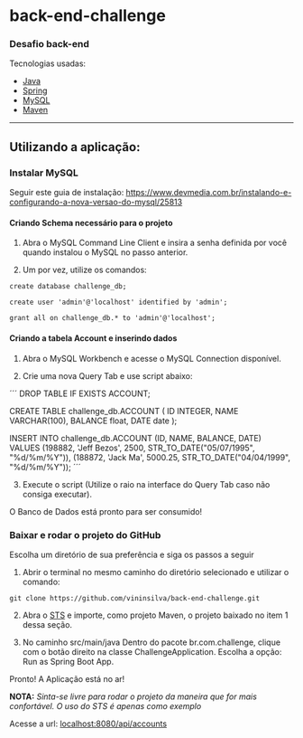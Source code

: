 # back-end-challenge
### Desafio back-end

Tecnologias usadas:
- <a href="http://www.oracle.com/technetwork/java/javase/documentation/index.html">Java</a>
- <a href="https://spring.io">Spring</a>
- <a href="https://dev.mysql.com/doc/?">MySQL</a>
- <a href="https://maven.apache.org/guides/">Maven</a>

<hr>

## Utilizando a aplicação:

### Instalar MySQL

Seguir este guia de instalação: https://www.devmedia.com.br/instalando-e-configurando-a-nova-versao-do-mysql/25813

#### Criando Schema necessário para o projeto

1. Abra o MySQL Command Line Client e insira a senha definida por você quando instalou o MySQL no passo anterior.

2. Um por vez, utilize os comandos:

```
create database challenge_db;
```

```
create user 'admin'@'localhost' identified by 'admin';
```

```
grant all on challenge_db.* to 'admin'@'localhost';
```

#### Criando a tabela Account e inserindo dados

1. Abra o MySQL Workbench e acesse o MySQL Connection disponível.

2. Crie uma nova Query Tab e use script abaixo:

´´´
DROP TABLE IF EXISTS ACCOUNT;

CREATE TABLE challenge_db.ACCOUNT (
	ID INTEGER,
    NAME VARCHAR(100),
    BALANCE float,
    DATE date
);

INSERT INTO challenge_db.ACCOUNT (ID, NAME, BALANCE, DATE)
VALUES 
(198882, 'Jeff Bezos', 2500, STR_TO_DATE("05/07/1995", "%d/%m/%Y")),
(188872, 'Jack Ma', 5000.25, STR_TO_DATE("04/04/1999", "%d/%m/%Y"));
´´´

3. Execute o script (Utilize o raio na interface do Query Tab caso não consiga executar).

O Banco de Dados está pronto para ser consumido!

### Baixar e rodar o projeto do GitHub

Escolha um diretório de sua preferência e siga os passos a seguir

1. Abrir o terminal no mesmo caminho do diretório selecionado e utilizar o comando:

```
git clone https://github.com/vininsilva/back-end-challenge.git
```

2. Abra o <a href="https://spring.io/tools/sts/all">STS</a> e importe, como projeto Maven, o projeto baixado no item 1 dessa seção.

3. No caminho src/main/java Dentro do pacote br.com.challenge, clique com o botão direito na classe ChallengeApplication.
  Escolha a opção: Run as Spring Boot App.
  
Pronto! A Aplicação está no ar!

**NOTA:** *Sinta-se livre para rodar o projeto da maneira que for mais confortável. O uso do STS é apenas como exemplo*

Acesse a url: <a href="http://localhost:8080/api/accounts">localhost:8080/api/accounts</a>

